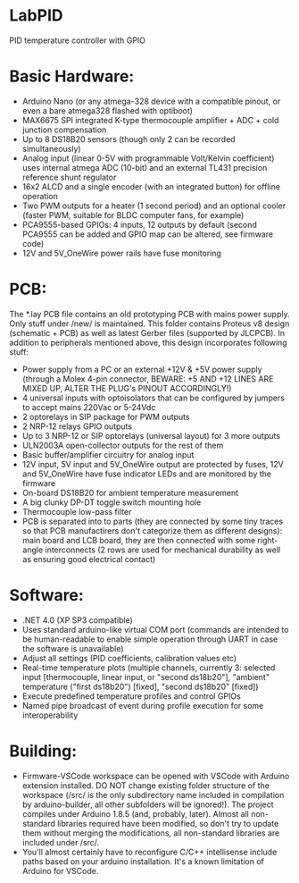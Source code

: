 # LabPID
PID temperature controller with GPIO

# Basic Hardware:
 - Arduino Nano (or any atmega-328 device with a compatible pinout, or even a bare atmega328 flashed with optiboot)
 - MAX6675 SPI integrated K-type thermocouple amplifier + ADC + cold junction compensation
 - Up to 8 DS18B20 sensors (though only 2 can be recorded simultaneously)
 - Analog input (linear 0-5V with programmable Volt/Kelvin coefficient) uses internal atmega ADC (10-bit) and an external TL431 precision reference shunt regulator
 - 16x2 ALCD and a single encoder (with an integrated button) for offline operation
 - Two PWM outputs for a heater (1 second period) and an optional cooler (faster PWM, suitable for BLDC computer fans, for example)
 - PCA9555-based GPIOs: 4 inputs, 12 outputs by default (second PCA9555 can be added and GPIO map can be altered, see firmware code)
 - 12V and 5V_OneWire power rails have fuse monitoring

# PCB:

The \*.lay PCB file contains an old prototyping PCB with mains power supply. Only stuff under /new/ is maintained. This folder contains Proteus v8 design (schematic + PCB) as well as latest Gerber files (supported by JLCPCB). In addition to peripherals mentioned above, this design incorporates following stuff: 
 - Power supply from a PC or an external +12V & +5V power supply (through a Molex 4-pin connector, BEWARE: +5 AND +12 LINES ARE MIXED UP, ALTER THE PLUG's PINOUT ACCORDINGLY!)
 - 4 universal inputs with optoisolators that can be configured by jumpers to accept mains 220Vac or 5-24Vdc
 - 2 optorelays in SIP package for PWM outputs
 - 2 NRP-12 relays GPIO outputs
 - Up to 3 NRP-12 or SIP optorelays (universal layout) for 3 more outputs
 - ULN2003A open-collector outputs for the rest of them
 - Basic buffer/amplifier circuitry for analog input
 - 12V input, 5V input and 5V_OneWire output are protected by fuses, 12V and 5V_OneWire have fuse indicator LEDs and are monitored by the firmware
 - On-board DS18B20 for ambient temperature measurement
 - A big clunky DP-DT toggle switch mounting hole
 - Thermocouple low-pass filter
 - PCB is separated into to parts (they are connected by some tiny traces so that PCB manufactirers don't categorize them as different designs): main board and LCB board, they are then connected with some right-angle interconnects (2 rows are used for mechanical durability as well as ensuring good electrical contact)

# Software:
 - .NET 4.0 (XP SP3 compatible)
 - Uses standard arduino-like virtual COM port (commands are intended to be human-readable to enable simple operation through UART in case the software is unavailable)
 - Adjust all settings (PID coefficients, calibration values etc)
 - Real-time temperature plots (multiple channels, currently 3: selected input \[thermocouple, linear input, or "second ds18b20"\], "ambient" temperature ("first ds18b20") \[fixed\], "second ds18b20" \[fixed\])
 - Execute predefined temperature profiles and control GPIOs
 - Named pipe broadcast of event during profile execution for some interoperability
 
# Building:
 - Firmware-VSCode workspace can be opened with VSCode with Arduino extension installed. DO NOT change existing folder structure of the workspace (/src/ is the only subdirectory name included in compilation by arduino-builder, all other subfolders will be ignored!). The project compiles under Arduino 1.8.5 (and, probably, later). Almost all non-standard libraries required have been modified, so don't try to update them without merging the modifications, all non-standard libraries are included under /src/.
 - You'll almost certainly have to reconfigure C/C++ intellisense include paths based on your arduino installation. It's a known limitation of Arduino for VSCode.

